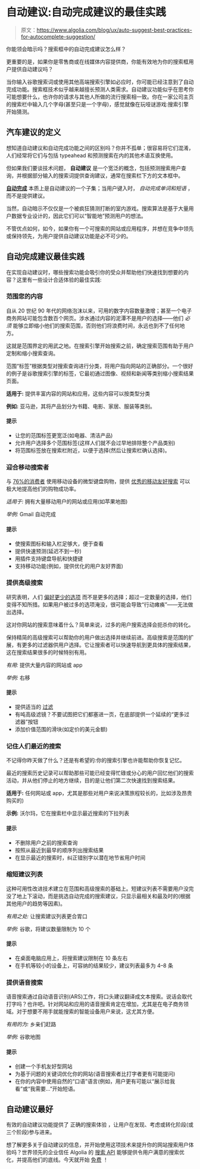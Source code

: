 # 自动建议:自动完成建议的最佳实践

> 原文：<https://www.algolia.com/blog/ux/auto-suggest-best-practices-for-autocomplete-suggestion/>

你能领会暗示吗？搜索框中的自动完成建议怎么样？

更重要的是，如果你是零售商或在线媒体内容提供商，你能有效地为你的搜索框用户提供自动建议吗？

当你输入谷歌搜索词或使用其他高端搜索引擎如必应时，你可能已经注意到了自动完成功能。搜索框技术似乎越来越擅长预测人类需求。自动建议功能似乎在思考你可能想要什么，也许你的请求与其他人所做的流行搜索相一致。你在一家公司主页的搜索栏中输入几个字母(甚至只是一个字母)，感觉就像在玩哑谜游戏:搜索引擎开始猜测。

## [](#a-definition-of-auto-suggest)**汽车建议的定义**

想知道自动建议和自动完成功能之间的区别吗？你并不孤单；很容易将它们混淆，人们经常将它们与包括 typeahead 和预测搜索在内的其他术语互换使用。

但如果我们要谈技术问题， **自动建议** 是一个宽泛的概念，包括预测搜索用户查询，并根据部分输入的搜索词提供查询建议，通常在搜索栏下方的文本框中。

[**自动完成**](https://www.algolia.com/blog/ux/autocomplete-predictive-search-a-key-to-online-conversion/) 本质上是自动建议的一个子集；当用户键入时， *自动完成单词和短语* ，而不是提供建议。

当然，自动暗示不仅仅是一个被疯狂猜测打断的室内游戏。搜索算法是基于大量用户数据专业设计的，因此它们可以“智能地”预测用户的想法。

不管优点如何，如今，如果你有一个可搜索的网站或应用程序，并想在竞争中领先或保持领先，为用户提供自动建议功能是必不可少的。

## [](#autocomplete-suggestion-best-practices)**自动完成建议最佳实践**

在实现自动建议时，哪些搜索功能会吸引你的受众并帮助他们快速找到想要的内容？这里有一些设计合适体验的最佳实践:

### [](#scope-your-content)**范围您的内容**

自从 20 世纪 90 年代的网络泡沫以来，可用的数字内容数量激增；甚至一个电子商务网站可能包含数百个网页。涉水通过内容的泥潭不是用户的选择——他们 *必须* 能够立即缩小他们的搜索范围，否则他们将浪费时间，永远也到不了任何地方。

这就是范围界定的用武之地。在搜索引擎开始搜索之前，确定搜索范围有助于用户定制和缩小搜索查询。

范围“标签”根据类型对搜索查询进行分类，将用户指向网站的正确部分。一个很好的例子是谷歌搜索引擎的标签，它最初通过图像、视频和新闻等类别缩小搜索结果页面。

**适用于:** 提供丰富内容的网站和应用，这些内容可以按类型分类

**例如:** 亚马逊，其将产品划分为书籍、电影、家居、服装等类别。

#### **提示**

*   让您的范围标签更宽泛(如电器、清洁产品)
*   允许用户选择多个范围标签(这样人们就不会过早地排除整个产品类别)
*   将范围标签放在搜索栏附近，以便于选择(然后让搜索栏确认选择)。

### [](#cater-to-mobile-searchers)**迎合移动搜索者**

与 [76%的消费者](https://www.forbes.com/sites/forbestechcouncil/2021/06/25/behind-the-growth-of-mobile-commerce/?sh=563766e4353b) 使用移动设备的微型键盘购物，提供 [优秀的移动友好搜索](https://www.algolia.com/blog/ecommerce/search-autocomplete-on-mobile/) 可以极大地提高他们的购物成功率。

*适用于:* 拥有大量移动用户的网站或应用(如苹果地图)

*举例:* Gmail 自动完成

#### **提示**

*   使搜索图标和输入栏足够大，便于查看
*   提供快速预测(延迟不到一秒)
*   用插件支持键盘导航和快捷键
*   支持移动功能(例如，提供优化的用户友好界面)

### [](#provide-advanced-search%c2%a0)**提供高级搜索**

研究表明，人们 [偏好更少的选项](https://www.businessinsider.com/why-too-much-choice-is-bad-2018-10?r=US&IR=T) 而不是更多的选择；超过一定数量的选择，他们变得不知所措。如果用户被过多的选项淹没，很可能会导致“行动瘫痪”——无法做出选择。

这对你网站的搜索意味着什么？简单来说，过多的用户搜索选择会扼杀你的转化。

保持精简的高级搜索可以帮助你的用户做出选择并继续前进。高级搜索是范围的扩展，有更多的过滤器供用户选择。它让搜索者可以快速导航到更具体的搜索结果，这在搜索结果很多的时候特别有用。

*有用:* 提供大量内容的网站或 app

*举例:* 右移

#### **提示**

*   提供适当的 [过滤](https://www.algolia.com/doc/guides/managing-results/refine-results/filtering/)
*   有吨高级滤镜？不要试图把它们都塞进一页，在底部提供一个延续的“更多过滤器”按钮
*   添加价值范围的滑块(如定价的美元金额)

### [](#remember-people%e2%80%99s-recent-searches%c2%a0)**记住人们最近的搜索**

不记得你昨天做了什么？还是有希望的:你的搜索引擎也许能帮助你恢复记忆。

最近的搜索历史记录可以帮助那些可能已经变得忙碌或分心的用户回忆他们的搜索活动，并从他们停止的地方继续，目的是让他们第二次快速找到搜索结果。

**适用于:** 任何网站或 app，尤其是那些对用户来说决策旅程较长的，比如涉及昂贵购买的)

**示例:** 沃尔玛，它在搜索栏中显示最近搜索的下拉列表

#### **提示**

*   不删除用户之前的搜索查询
*   按照从最近到最早的顺序列出搜索结果
*   在显示最近的搜索时，纠正错别字以潜在地节省用户时间

### [](#shorten-suggestion-lists)**缩短建议列表**

这种可用性改进技术建立在范围和高级搜索的基础上。短建议列表不需要用户没完没了地上下滚动，而是挑选自动完成的搜索建议，只显示最相关和最及时的(根据其他用户的趋势等因素)。

*有用之处:* 让搜索建议列表更合胃口

*举例:* 谷歌，将建议数量限制为 10 个

#### **提示**

*   在桌面电脑应用上，将搜索建议限制在 10 条左右
*   在手机等较小的设备上，可容纳的结果较少，建议列表最多为 4–8 条

### [](#offer-voice-search)**提供语音搜索**

语音搜索通过自动语音识别(ARS)工作，将口头建议翻译成文本搜索。说话会取代打字吗？也许吧。针对网站和应用的语音搜索肯定在增加，尤其是在电子商务领域。对于想要不用手就能搜索的智能设备用户来说，这尤其方便。

*有用的为:* 乡亲们赶路

*举例:* 谷歌地图

#### **提示**

*   创建一个手机友好型网站
*   为基于问题的关键词优化你的网站(语音搜索者比打字者更有可能提问)
*   在你的内容中使用自然的“口语”语言(例如，用户更有可能以“展示给我看”或“我需要…”开始短语。

## [](#autosuggest-is-best)**自动建议最好**

有效的自动建议功能提供了 正确的搜索体验 ，让用户在发现、考虑或转化阶段(或三个阶段)参与进来。

想了解更多关于自动建议的信息，并开始使用这项技术来提升你的网站搜索用户体验吗？世界领先的企业信任 Algolia 的 [搜索 API](https://www.algolia.com/) 能够提供令用户满意的搜索优化，并提高他们的底线。今天就开始 [免费](https://www.algolia.com/users/sign_up) ！